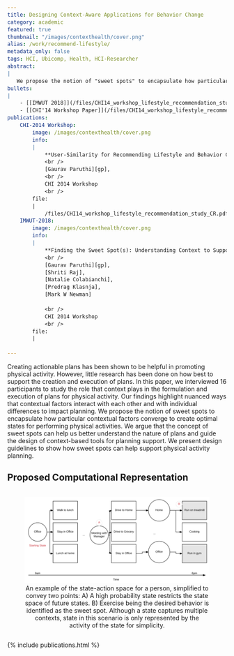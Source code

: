 ```yaml
---
title: Designing Context-Aware Applications for Behavior Change
category: academic
featured: true
thumbnail: "/images/contexthealth/cover.png"
alias: /work/recommend-lifestyle/
metadata_only: false
tags: HCI, Ubicomp, Health, HCI-Researcher
abstract:
|
   We propose the notion of "sweet spots" to encapsulate how particular contextual factors converge to create optimal states for performing physical activities.
bullets:
|
    - [[IMWUT 2018]](/files/CHI14_workshop_lifestyle_recommendation_study_CR.pdf)
    - [[CHI'14 Workshop Paper]](/files/CHI14_workshop_lifestyle_recommendation_study_CR.pdf)
publications:
    CHI-2014 Workshop:
        image: /images/contexthealth/cover.png
        info:
        |
            **User-Similarity for Recommending Lifestyle and Behavior Changes **
            <br />
            [Gaurav Paruthi][gp],
            <br />
            CHI 2014 Workshop
            <br />
        file:
        |   
            /files/CHI14_workshop_lifestyle_recommendation_study_CR.pdf
    IMWUT-2018:
        image: /images/contexthealth/cover.png
        info:
        |
            **Finding the Sweet Spot(s): Understanding Context to Support Physical Activity Plans**
            <br />
            [Gaurav Paruthi][gp],
            [Shriti Raj],
            [Natalie Colabianchi],
            [Predrag Klasnja],
            [Mark W Newman]

            <br />
            CHI 2014 Workshop
            <br />
        file:
        |   
            
---
```


Creating actionable plans has been shown to be helpful in promoting physical activity. However, little research has been done on how best to support the creation and execution of plans. In this paper, we interviewed 16 participants to study the role that context plays in the formulation and execution of plans for physical activity. Our findings highlight nuanced ways that contextual factors interact with each other and with individual differences to impact planning. We propose the notion of sweet spots to encapsulate how particular contextual factors converge to create optimal states for performing physical activities. We argue that the concept of sweet spots can help us better understand the nature of plans and guide the design of context-based tools for planning support. We present design guidelines to show how sweet spots can help support physical activity planning.


## Proposed Computational Representation

<div style="text-align:center">
    <figure style="display: inline-block">
        <img width="600px" src="/images/contexthealth/model.png" >
        <figcaption style="text-align:center">An example of the state-action space for a person, simplified to convey two points: A) A high probability state restricts the state space of future states. B) Exercise being the desired behavior is identified as the sweet spot. Although a state captures multiple contexts, state in this scenario is only represented by the activity of the state for simplicity.</figcaption>
    </figure>
</div>




{% include publications.html %}

